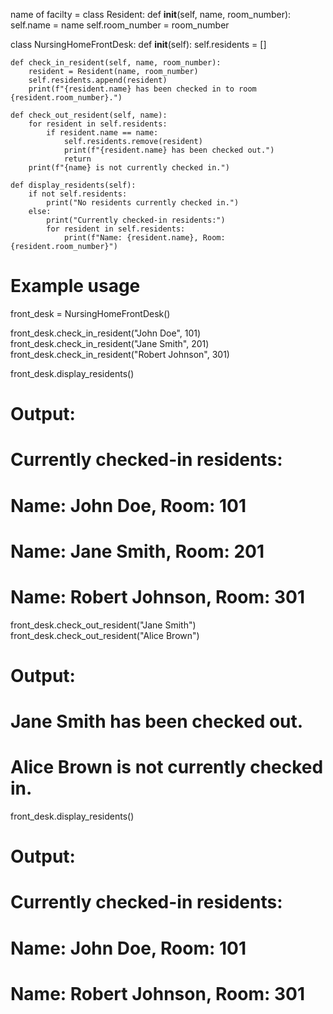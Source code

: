 name of facilty =
class Resident:
    def __init__(self, name, room_number):
        self.name = name
        self.room_number = room_number

class NursingHomeFrontDesk:
    def __init__(self):
        self.residents = []

    def check_in_resident(self, name, room_number):
        resident = Resident(name, room_number)
        self.residents.append(resident)
        print(f"{resident.name} has been checked in to room {resident.room_number}.")

    def check_out_resident(self, name):
        for resident in self.residents:
            if resident.name == name:
                self.residents.remove(resident)
                print(f"{resident.name} has been checked out.")
                return
        print(f"{name} is not currently checked in.")

    def display_residents(self):
        if not self.residents:
            print("No residents currently checked in.")
        else:
            print("Currently checked-in residents:")
            for resident in self.residents:
                print(f"Name: {resident.name}, Room: {resident.room_number}")


# Example usage
front_desk = NursingHomeFrontDesk()

front_desk.check_in_resident("John Doe", 101)
front_desk.check_in_resident("Jane Smith", 201)
front_desk.check_in_resident("Robert Johnson", 301)

front_desk.display_residents()
# Output:
# Currently checked-in residents:
# Name: John Doe, Room: 101
# Name: Jane Smith, Room: 201
# Name: Robert Johnson, Room: 301

front_desk.check_out_resident("Jane Smith")
front_desk.check_out_resident("Alice Brown")
# Output:
# Jane Smith has been checked out.
# Alice Brown is not currently checked in.

front_desk.display_residents()
# Output:
# Currently checked-in residents:
# Name: John Doe, Room: 101
# Name: Robert Johnson, Room: 301
